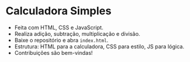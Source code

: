 # Calculadora Simples

- Feita com HTML, CSS e JavaScript.
- Realiza adição, subtração, multiplicação e divisão.
- Baixe o repositório e abra `index.html`.
- Estrutura: HTML para a calculadora, CSS para estilo, JS para lógica.
- Contribuições são bem-vindas!
